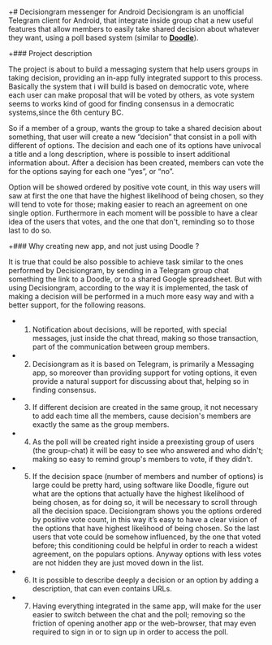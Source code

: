 +# Decisiongram messenger for Android
Decisiongram is an unofficial Telegram client for Android, that integrate inside group chat a new useful features that allow members to easily take shared decision about whatever they want, using a poll based system (similar to [**Doodle**](https://doodle.com/)).

+### Project description

The project is about to build a messaging system that help users groups in taking decision, providing an in-app fully integrated support to this process. Basically the system that i will build is based on democratic vote, where each user can make proposal that will be voted by others, as vote system seems to works kind of good for finding consensus in a democratic systems,since the 6th century BC.

So if a member of a group, wants the group to take a shared decision about something, that user will create a new “decision” that consist in a poll with different of options. The decision and each one of its options have univocal a title and a long description, where is possible to insert additional information about. After a decision has been created, members can vote the for the options saying for each one “yes”, or “no”.

Option will be showed ordered by positive vote count, in this way users will saw at first the one that have the highest likelihood of being chosen, so they will tend to vote for those; making easier to reach an agreement on one single option. Furthermore in each moment will be possible to have a clear idea of the users that votes, and the one that don't, reminding so to those last to do so.

+### Why creating new app, and not just using Doodle ?

It is true that could be also possible to achieve task similar to the ones performed by Decisiongram, by sending in a Telegram group chat something the link to a Doodle, or to a shared Google spreadsheet. But with using Decisiongram, according to the way it is implemented, the task of making a decision will be performed in a much more easy way and with a better support, for the following reasons.

+ 1. Notification about decisions, will be reported, with special messages, just inside the chat thread, making so those transaction, part of the communication between group members.
+ 2. Decisiongram as it is based on Telegram, is primarily a Messaging app, so moreover than providing support for voting options, it even provide a natural support for discussing about that, helping so in finding consensus.
+ 3. If different decision are created in the same group, it not necessary to add each time all the members, cause decision's members are exactly the same as the group members.
+ 4. As the poll will be created right inside a preexisting group of users (the group-chat) it will be easy to see who answered and who didn't; making so easy to remind group's members to vote, if they didn’t.
+ 5. If the decision space (number of members and number of options) is large could be pretty hard, using software like Doodle, figure out what are the options that actually have the highest likelihood of being chosen, as for doing so, it will be necessary to scroll through all the decision space. Decisiongram shows you the options ordered by positive vote count, in this way it’s easy to have a clear vision of the options that have highest likelihood of being chosen. So the last users that vote could be somehow influenced, by the one that voted before; this conditioning could be helpful in order to reach a widest agreement, on the populars options. Anyway options with less votes are not hidden they are just moved down in the list.
+ 6. It is possible to describe deeply a decision or an option by adding a description, that can even contains URLs.
+ 7. Having everything integrated in the same app, will make for the user easier to switch between the chat and the poll; removing so the friction of opening another app or the web-browser, that may even required to sign in or to sign up in order to access the poll.
